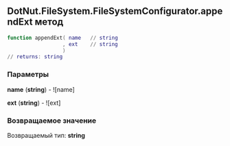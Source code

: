 ## DotNut.FileSystem.FileSystemConfigurator.appendExt метод


```lua
function appendExt( name   // string
                  , ext    // string
                  )
// returns: string
```


### Параметры

**name** (**string**) - ![name]

**ext** (**string**) - ![ext]

### Возвращаемое значение

Возвращаемый тип: **string**

